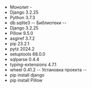 - Монолит -
- Django	3.2.25
- Python 3.7.3
- db.sqlite3
-- Библиотеки --
- Django	3.2.25
- Pillow	9.5.0
- asgiref	3.7.2
- pip	23.2.1
- pytz	2024.2
- setuptools	68.0.0
- sqlparse	0.4.4
- typing-extensions	4.7.1
- wheel	0.41.2
-- Установка проекта --
- pip install django
- pip install Pillow
